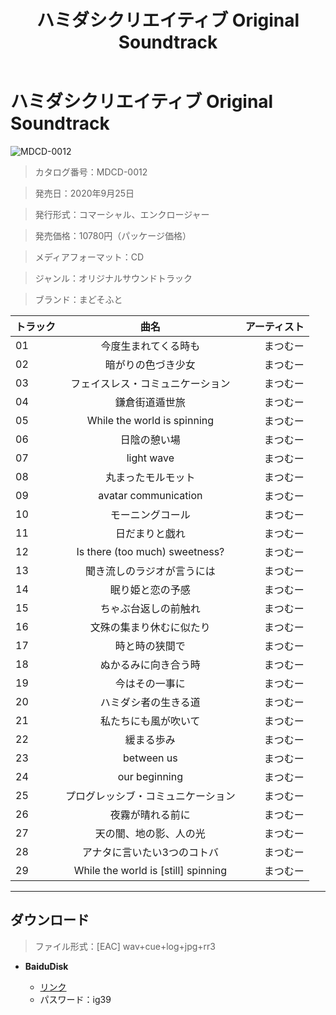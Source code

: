 ﻿---
layout: mypost
title: ハミダシクリエイティブ Original Soundtrack
categories: [まどそふと]
---

# ハミダシクリエイティブ Original Soundtrack

![MDCD-0012](MDCD-0012-Cover.jpg)

> カタログ番号：MDCD-0012

> 発売日：2020年9月25日

> 発行形式：コマーシャル、エンクロージャー

> 発売価格：10780円（パッケージ価格）

> メディアフォーマット：CD

> ジャンル：オリジナルサウンドトラック

> ブランド：まどそふと


| トラック | 曲名 | アーティスト |
| ------| :-----------: | -----: |
| 01   | 今度生まれてくる時も                | まつむー |
| 02   | 暗がりの色づき少女                  | まつむー |
| 03   | フェイスレス・コミュニケーション    | まつむー |
| 04   | 鎌倉街道遁世旅                      | まつむー |
| 05   | While the world is spinning         | まつむー |
| 06   | 日陰の憩い場                        | まつむー |
| 07   | light wave                          | まつむー |
| 08   | 丸まったモルモット                  | まつむー |
| 09   | avatar communication                | まつむー |
| 10   | モーニングコール                    | まつむー |
| 11   | 日だまりと戯れ                      | まつむー |
| 12   | Is there (too much) sweetness?      | まつむー |
| 13   | 聞き流しのラジオが言うには          | まつむー |
| 14   | 眠り姫と恋の予感                    | まつむー |
| 15   | ちゃぶ台返しの前触れ                | まつむー |
| 16   | 文殊の集まり休むに似たり            | まつむー |
| 17   | 時と時の狭間で                      | まつむー |
| 18   | ぬかるみに向き合う時                | まつむー |
| 19   | 今はその一事に                      | まつむー |
| 20   | ハミダシ者の生きる道                | まつむー |
| 21   | 私たちにも風が吹いて                | まつむー |
| 22   | 緩まる歩み                          | まつむー |
| 23   | between us                          | まつむー |
| 24   | our beginning                       | まつむー |
| 25   | プログレッシブ・コミュニケーション  | まつむー |
| 26   | 夜霧が晴れる前に                    | まつむー |
| 27   | 天の闇、地の影、人の光              | まつむー |
| 28   | アナタに言いたい3つのコトバ         | まつむー |
| 29   | While the world is [still] spinning | まつむー |

---
## ダウンロード
> ファイル形式：[EAC] wav+cue+log+jpg+rr3

  - **BaiduDisk**

    - [リンク](https://pan.baidu.com/s/1VphbotK_zgm_pNxwVI3CIA)
    - パスワード：ig39
  